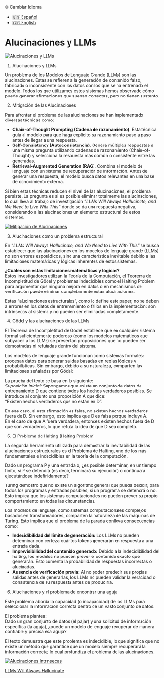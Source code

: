  🌐 Cambiar Idioma

*   [🇪🇸 Español](https://economiayetica.blogspot.com/2025/01/alucinaciones-y-llms-variables-de-color.html)
*   [🇬🇧 English](https://economiayetica.blogspot.com/2025/01/hallucinations-and-llms-color-variables.html)

Alucinaciones y LLMs
====================

![Alucinaciones y LLMs](https://github.com/sgevatschnaider/sgevatschnaider.github.io/raw/main/20250113_1958_Mystical%20Data%20Labyrinths_simple_compose_01jhgy86t8eph9yne675yf4c1t.gif)

1) Alucinaciones y LLMs

Un problema de los Modelos de Lenguaje Grande (LLMs) son las alucinaciones. Estas se refieren a la generación de contenido falso, fabricado o inconsistente con los datos con los que se ha entrenado el modelo. Todos los que utilizamos estos sistemas hemos observado cómo puede generar afirmaciones que suenan correctas, pero no tienen sustento.

2) Mitigación de las Alucinaciones

Para afrontar el problema de las alucinaciones se han implementado diversas técnicas como:

*   **Chain-of-Thought Prompting (Cadena de razonamiento)**. Esta técnica guía al modelo para que haga explícito su razonamiento paso a paso antes de llegar a una respuesta.
*   **Self-Consistency (Autoconsistencia)**. Genera múltiples respuestas a una misma pregunta utilizando cadenas de razonamiento (Chain-of-Thought) y selecciona la respuesta más común o consistente entre las generadas.
*   **Retrieval-Augmented Generation (RAG)**. Combina el modelo de lenguaje con un sistema de recuperación de información. Antes de generar una respuesta, el modelo busca datos relevantes en una base de conocimiento externa.

Si bien estas técnicas reducen el nivel de las alucinaciones, el problema persiste. La pregunta es si es posible eliminar totalmente las alucinaciones, lo cual lleva al trabajo de investigación _“LLMs Will Always Hallucinate, and We Need to Live With This”_ donde se da una respuesta negativa, considerando a las alucinaciones un elemento estructural de estos sistemas.

[![Mitigación de Alucinaciones](https://blogger.googleusercontent.com/img/b/R29vZ2xl/AVvXsEhfJ9TndI5upzwgBx4q7sB0TJHfPI-TbqS8k8bjKLYuLvGDqchuii1JX0EmJHA4wWek1SsBunO4sykx52q-daEXsbpxm77utE9iEdNTP1CrAR1eVbgOHUsjHFsXOlfhzuicx4qcroT4Mc0LkZmzLPvshPbd0F53qsA6Gv7hfNxxhuvvXk7HchhmeVJF0NU/s320/mitigaci%C3%B3n%20alucinaciones.png)](https://blogger.googleusercontent.com/img/b/R29vZ2xl/AVvXsEhfJ9TndI5upzwgBx4q7sB0TJHfPI-TbqS8k8bjKLYuLvGDqchuii1JX0EmJHA4wWek1SsBunO4sykx52q-daEXsbpxm77utE9iEdNTP1CrAR1eVbgOHUsjHFsXOlfhzuicx4qcroT4Mc0LkZmzLPvshPbd0F53qsA6Gv7hfNxxhuvvXk7HchhmeVJF0NU/s1384/mitigaci%C3%B3n%20alucinaciones.png)

3) Alucinaciones como un problema estructural

En “_LLMs Will Always Hallucinate, and We Need to Live With This_” se busca establecer que las alucinaciones en los modelos de lenguaje grande (LLMs) no son errores esporádicos, sino una característica inevitable debido a las limitaciones matemáticas y lógicas inherentes de estos sistemas.

**¿Cuáles son estas limitaciones matemáticas y lógicas?**  
Estos investigadores utilizan la Teoría de la Computación, el Teorema de Incompletitud de Gödel y problemas indecidibles como el Halting Problem para argumentar que ninguna mejora en datos o en mecanismos de verificación puede eliminar completamente estas alucinaciones.

Estas “alucinaciones estructurales”, como lo define este paper, no se deben a errores en los datos de entrenamiento o fallos en la implementación: son intrínsecas al sistema y no pueden ser eliminadas completamente.

4) Gödel y las alucinaciones de las LLMs

El Teorema de Incompletitud de Gödel establece que en cualquier sistema formal suficientemente poderoso (como los modelos matemáticos que subyacen a los LLMs) se presentan proposiciones que no pueden ser demostradas ni refutadas dentro del sistema.

Los modelos de lenguaje grande funcionan como sistemas formales: procesan datos para generar salidas basadas en reglas lógicas y probabilísticas. Sin embargo, debido a su naturaleza, comparten las limitaciones señaladas por Gödel:

La prueba del texto se basa en lo siguiente:  
_Suposición inicial:_ Supongamos que existe un conjunto de datos de entrenamiento D que contiene todos los hechos verdaderos posibles. Se introduce al conjunto una proposición A que dice:  
“Existen hechos verdaderos que no están en D”.

En ese caso, si esta afirmación es falsa, no existen hechos verdaderos fuera de D. Sin embargo, esto implica que D es falsa porque incluye A.  
En el caso de que A fuera verdadera, entonces existen hechos fuera de D que son verdaderos, lo que refuta la idea de que D sea completo.

5) El Problema de Halting (Halting Problem)

La segunda herramienta utilizada para demostrar la inevitabilidad de las alucinaciones estructurales es el Problema de Halting, uno de los más fundamentales e indecidibles en la teoría de la computación.

Dado un programa P y una entrada x, ¿es posible determinar, en un tiempo finito, si P se detendrá (es decir, terminará su ejecución) o continuará ejecutándose indefinidamente?

Turing demostró que no existe un algoritmo general que pueda decidir, para todos los programas y entradas posibles, si un programa se detendrá o no. Esto implica que los sistemas computacionales no pueden prever su propio comportamiento en todas las circunstancias.

Los modelos de lenguaje, como sistemas computacionales complejos basados en transformadores, comparten la naturaleza de las máquinas de Turing. Esto implica que el problema de la parada conlleva consecuencias como:

*   **Indecidibilidad del límite de generación:** Los LLMs no pueden determinar con certeza cuántos tokens generarán en respuesta a una entrada dada.
*   **Imprevisibilidad del contenido generado:** Debido a la indecidibilidad del halting, los modelos no pueden prever el contenido exacto que generarán. Esto aumenta la probabilidad de respuestas incorrectas o alucinadas.
*   **Ausencia de verificación previa:** Al no poder predecir sus propias salidas antes de generarlas, los LLMs no pueden validar la veracidad o consistencia de su respuesta antes de producirla.

6) Alucinaciones y el problema de encontrar una aguja

Este problema aborda la capacidad (o incapacidad) de los LLMs para seleccionar la información correcta dentro de un vasto conjunto de datos.

El problema plantea:  
Dado un gran conjunto de datos (el pajar) y una solicitud de información específica (la aguja), ¿puede un modelo de lenguaje recuperar de manera confiable y precisa esa aguja?

El texto demuestra que este problema es indecidible, lo que significa que no existe un método que garantice que un modelo siempre recuperará la información correcta; lo cual profundiza el problema de las alucinaciones.

[![Alucinaciones Intrínsecas](https://blogger.googleusercontent.com/img/b/R29vZ2xl/AVvXsEjU18Jbsq_qf2lIFQ_LLoAMwEbOqK5Bmn-M6-otnl-Bz3oeIwc0Tj8yCDoayc1coLhCNqUzsxeJUl7JuMxzwiMPF4DQp4CbNGzSESTOycGK-lvdQ1wPeStjqlhEfJ2HT481Kk66CnS3UCW-N4BN_cmsmSGpUtKK-dFjAeE-zoJoSutOEpsMFDXAkpEQ-IA/s320/alucinaciones%20intr%C3%ADnsecas.png)](https://blogger.googleusercontent.com/img/b/R29vZ2xl/AVvXsEjU18Jbsq_qf2lIFQ_LLoAMwEbOqK5Bmn-M6-otnl-Bz3oeIwc0Tj8yCDoayc1coLhCNqUzsxeJUl7JuMxzwiMPF4DQp4CbNGzSESTOycGK-lvdQ1wPeStjqlhEfJ2HT481Kk66CnS3UCW-N4BN_cmsmSGpUtKK-dFjAeE-zoJoSutOEpsMFDXAkpEQ-IA/s1384/alucinaciones%20intr%C3%ADnsecas.png)

[LLMs Will Always Hallucinate](https://arxiv.org/pdf/2409.05746)


